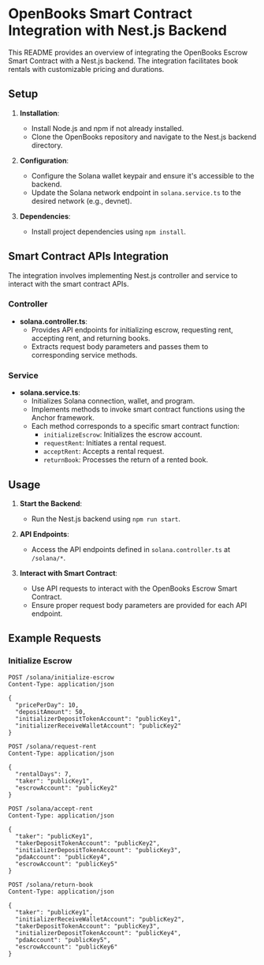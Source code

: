 # OpenBooks Smart Contract Integration with Nest.js Backend

This README provides an overview of integrating the OpenBooks Escrow Smart Contract with a Nest.js backend. The integration facilitates book rentals with customizable pricing and durations.

## Setup

1. **Installation**:
   - Install Node.js and npm if not already installed.
   - Clone the OpenBooks repository and navigate to the Nest.js backend directory.

2. **Configuration**:
   - Configure the Solana wallet keypair and ensure it's accessible to the backend.
   - Update the Solana network endpoint in `solana.service.ts` to the desired network (e.g., devnet).

3. **Dependencies**:
   - Install project dependencies using `npm install`.

## Smart Contract APIs Integration

The integration involves implementing Nest.js controller and service to interact with the smart contract APIs.

### Controller

- **solana.controller.ts**:
  - Provides API endpoints for initializing escrow, requesting rent, accepting rent, and returning books.
  - Extracts request body parameters and passes them to corresponding service methods.

### Service

- **solana.service.ts**:
  - Initializes Solana connection, wallet, and program.
  - Implements methods to invoke smart contract functions using the Anchor framework.
  - Each method corresponds to a specific smart contract function:
    - `initializeEscrow`: Initializes the escrow account.
    - `requestRent`: Initiates a rental request.
    - `acceptRent`: Accepts a rental request.
    - `returnBook`: Processes the return of a rented book.

## Usage

1. **Start the Backend**:
   - Run the Nest.js backend using `npm run start`.

2. **API Endpoints**:
   - Access the API endpoints defined in `solana.controller.ts` at `/solana/*`.

3. **Interact with Smart Contract**:
   - Use API requests to interact with the OpenBooks Escrow Smart Contract.
   - Ensure proper request body parameters are provided for each API endpoint.

## Example Requests

### Initialize Escrow
```http
POST /solana/initialize-escrow
Content-Type: application/json

{
  "pricePerDay": 10,
  "depositAmount": 50,
  "initializerDepositTokenAccount": "publicKey1",
  "initializerReceiveWalletAccount": "publicKey2"
}

POST /solana/request-rent
Content-Type: application/json

{
  "rentalDays": 7,
  "taker": "publicKey1",
  "escrowAccount": "publicKey2"
}

POST /solana/accept-rent
Content-Type: application/json

{
  "taker": "publicKey1",
  "takerDepositTokenAccount": "publicKey2",
  "initializerDepositTokenAccount": "publicKey3",
  "pdaAccount": "publicKey4",
  "escrowAccount": "publicKey5"
}

POST /solana/return-book
Content-Type: application/json

{
  "taker": "publicKey1",
  "initializerReceiveWalletAccount": "publicKey2",
  "takerDepositTokenAccount": "publicKey3",
  "initializerDepositTokenAccount": "publicKey4",
  "pdaAccount": "publicKey5",
  "escrowAccount": "publicKey6"
}
